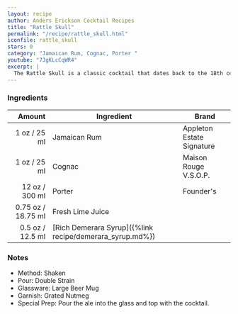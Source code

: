 ```yaml
---
layout: recipe
author: Anders Erickson Cocktail Recipes
title: "Rattle Skull"
permalink: "/recipe/rattle_skull.html"
iconfile: rattle_skull
stars: 0
category: "Jamaican Rum, Cognac, Porter "
youtube: "7JgKLcCqWR4"
excerpt: |
  The Rattle Skull is a classic cocktail that dates back to the 18th century.It is made with rum, brandy, porter, lime juice, and nutmeg.
---
```


### Ingredients

|  Amount | Ingredient                                               | Brand                     |
| ------: | -------------------------------------------------------- | ------------------------- |
|    1 oz / 25 ml | Jamaican Rum                                             | Appleton Estate Signature |
|    1 oz / 25 ml | Cognac                                                   | Maison Rouge V.S.O.P.     |
|   12 oz / 300 ml | Porter                                                   | Founder's                 |
| 0.75 oz / 18.75 ml | Fresh Lime Juice                                         |
|  0.5 oz / 12.5 ml | [Rich Demerara Syrup]({%link recipe/demerara_syrup.md%}) |

### Notes

- Method: Shaken
- Pour: Double Strain
- Glassware: Large Beer Mug
- Garnish: Grated Nutmeg
- Special Prep: Pour the ale into the glass and top with the cocktail.
